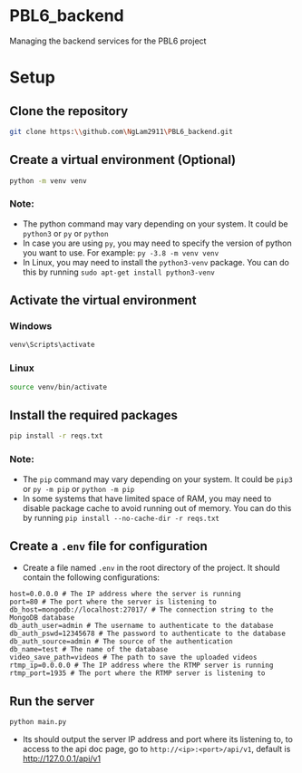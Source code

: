 # PBL6_backend
Managing the backend services for the PBL6 project

# Setup 
## Clone the repository
```bash
git clone https:\\github.com\NgLam2911\PBL6_backend.git
```

## Create a virtual environment (Optional)
```bash
python -m venv venv
```
### Note:
* The python command may vary depending on your system. It could be `python3` or `py` or `python`
* In case you are using `py`, you may need to specify the version of python you want to use. For example: `py -3.8 -m venv venv`
* In Linux, you may need to install the `python3-venv` package. You can do this by running `sudo apt-get install python3-venv`

## Activate the virtual environment
### Windows
```bash
venv\Scripts\activate
```
### Linux
```bash
source venv/bin/activate
```

## Install the required packages
```bash
pip install -r reqs.txt
```
### Note:
* The `pip` command may vary depending on your system. It could be `pip3` or `py -m pip` or `python -m pip`
* In some systems that have limited space of RAM, you may need to disable package cache to avoid running out of memory. You can do this by running `pip install --no-cache-dir -r reqs.txt`

## Create a `.env` file for configuration
* Create a file named `.env` in the root directory of the project. It should contain the following configurations:
```env
host=0.0.0.0 # The IP address where the server is running
port=80 # The port where the server is listening to
db_host=mongodb://localhost:27017/ # The connection string to the MongoDB database
db_auth_user=admin # The username to authenticate to the database
db_auth_pswd=12345678 # The password to authenticate to the database
db_auth_source=admin # The source of the authentication
db_name=test # The name of the database
video_save_path=videos # The path to save the uploaded videos
rtmp_ip=0.0.0.0 # The IP address where the RTMP server is running
rtmp_port=1935 # The port where the RTMP server is listening to
```

## Run the server
```bash
python main.py
```
* Its should output the server IP address and port where its listening to, to access to the api doc page, go to `http://<ip>:<port>/api/v1`, default is http://127.0.0.1/api/v1